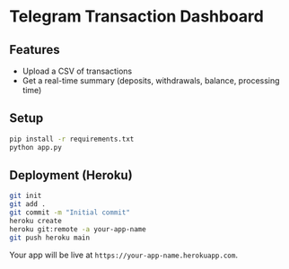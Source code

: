 # Telegram Transaction Dashboard

## Features
- Upload a CSV of transactions
- Get a real-time summary (deposits, withdrawals, balance, processing time)

## Setup
```bash
pip install -r requirements.txt
python app.py
```

## Deployment (Heroku)
```bash
git init
git add .
git commit -m "Initial commit"
heroku create
heroku git:remote -a your-app-name
git push heroku main
```

Your app will be live at `https://your-app-name.herokuapp.com`.
